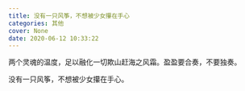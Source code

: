 ```yaml
---
title: 没有一只风筝，不想被少女攥在手心
categories: 其他
cover: None
date: 2020-06-12 10:33:22
---
```


两个灵魂的温度，足以融化一切欺山赶海之风霜。盈盈要合奏，不要独奏。

没有一只风筝，不想被少女攥在手心。